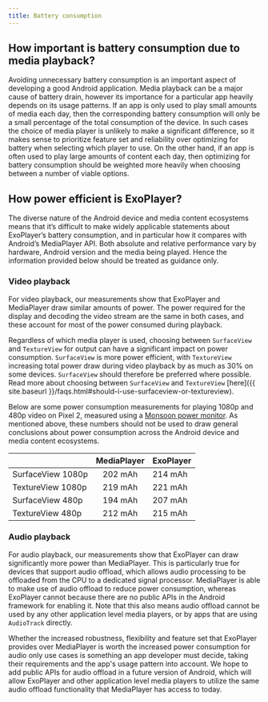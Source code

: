 ```yaml
---
title: Battery consumption
---
```


## How important is battery consumption due to media playback? ##

Avoiding unnecessary battery consumption is an important aspect of developing a
good Android application. Media playback can be a major cause of battery drain,
however its importance for a particular app heavily depends on its usage
patterns. If an app is only used to play small amounts of media each day, then
the corresponding battery consumption will only be a small percentage of the
total consumption of the device. In such cases the choice of media player is
unlikely to make a significant difference, so it makes sense to prioritize
feature set and reliability over optimizing for battery when selecting which
player to use. On the other hand, if an app is often used to play large amounts
of content each day, then optimizing for battery consumption should be weighted
more heavily when choosing between a number of viable options.

## How power efficient is ExoPlayer? ##

The diverse nature of the Android device and media content ecosystems means that
it’s difficult to make widely applicable statements about ExoPlayer’s battery
consumption, and in particular how it compares with Android’s MediaPlayer API.
Both absolute and relative performance vary by hardware, Android version and the
media being played. Hence the information provided below should be treated as
guidance only.

### Video playback ###

For video playback, our measurements show that ExoPlayer and MediaPlayer draw
similar amounts of power. The power required for the display and decoding the
video stream are the same in both cases, and these account for most of the power
consumed during playback.

Regardless of which media player is used, choosing between `SurfaceView` and
`TextureView` for output can have a significant impact on power consumption.
`SurfaceView` is more power efficient, with `TextureView` increasing total power
draw during video playback by as much as 30% on some devices. `SurfaceView`
should therefore be preferred where possible. Read more about choosing between
`SurfaceView` and `TextureView`
[here]({{ site.baseurl }}/faqs.html#should-i-use-surfaceview-or-textureview).

Below are some power consumption measurements for playing 1080p and 480p video
on Pixel 2, measured using a [Monsoon power monitor][]. As mentioned above,
these numbers should not be used to draw general conclusions about power
consumption across the Android device and media content ecosystems.

|                   | MediaPlayer | ExoPlayer |
|-------------------|:-----------:|:----------|
| SurfaceView 1080p | 202 mAh     | 214 mAh   |
| TextureView 1080p | 219 mAh     | 221 mAh   |
| SurfaceView 480p  | 194 mAh     | 207 mAh   |
| TextureView 480p  | 212 mAh     | 215 mAh   |

### Audio playback ###

For audio playback, our measurements show that ExoPlayer can draw significantly
more power than MediaPlayer. This is particularly true for devices that support
audio offload, which allows audio processing to be offloaded from the CPU to a
dedicated signal processor. MediaPlayer is able to make use of audio offload to
reduce power consumption, whereas ExoPlayer cannot because there are no public
APIs in the Android framework for enabling it. Note that this also means audio
offload cannot be used by any other application level media players, or by apps
that are using `AudioTrack` directly.

Whether the increased robustness, flexibility and feature set that ExoPlayer
provides over MediaPlayer is worth the increased power consumption for audio
only use cases is something an app developer must decide, taking their
requirements and the app's usage pattern into account. We hope to add public
APIs for audio offload in a future version of Android, which will allow
ExoPlayer and other application level media players to utilize the same audio
offload functionality that MediaPlayer has access to today.

[Monsoon power monitor]: https://www.msoon.com/battery-configuration
